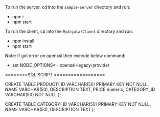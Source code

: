 To run the server, cd into the `sample-server` directory and run:
 
- npm i
- npm start


To run the client, cd into the `MyAngularClient` directory and run:
 
- npm install 
- npm start

Note:
If got error on openssl then execute below command:
- set NODE_OPTIONS=--openssl-legacy-provider


========SQL SCRIPT ==================

CREATE TABLE PRODUCT(
   ID VARCHAR(50) PRIMARY KEY     NOT NULL,
   NAME           VARCHAR(50),
   DESCRIPTION          TEXT,
   PRICE        numeric,
   CATEGORY_ID  VARCHAR(50) NOT NULL
);

CREATE TABLE CATEGORY(
   ID VARCHAR(50) PRIMARY KEY     NOT NULL,
   NAME           VARCHAR(50),
   DESCRIPTION          TEXT
);
